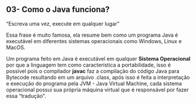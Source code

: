 ## 03- Como o Java funciona?

“Escreva uma vez, execute em qualquer lugar”

Essa frase é muito famosa, ela resume bem como um programa Java é executável em diferentes sistemas operacionais como Windows, Linux e MacOS.

Um programa feito em Java é executável em qualquer **Sistema Operacional** por que a linguagem tem como característica a portabilidade, isso é possível pois o compilador **javac** faz a compilação do código Java para Bytecode resultando em um arquivo .class, após isso é feita a interpretação e execução do programa pela JVM - Java Virtual Machine, cada sistema operacional possui sua própria máquina virtual que é responsável por fazer essa “tradução”.
